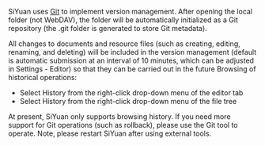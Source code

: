 SiYuan uses [Git](https://git-scm.com/) to implement version management. After opening the local folder (not WebDAV), the folder will be automatically initialized as a Git repository (the .git folder is generated to store Git metadata).

All changes to documents and resource files (such as creating, editing, renaming, and deleting) will be included in the version management (default is automatic submission at an interval of 10 minutes, which can be adjusted in Settings - Editor) so that they can be carried out in the future Browsing of historical operations:

* Select History from the right-click drop-down menu of the editor tab
* Select History from the right-click drop-down menu of the file tree

At present, SiYuan only supports browsing history. If you need more support for Git operations (such as rollback), please use the Git tool to operate. Note, please restart SiYuan after using external tools.
